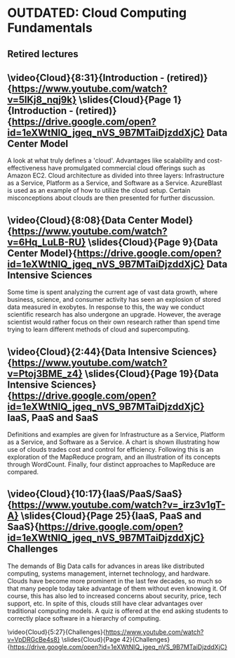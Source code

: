 OUTDATED: Cloud Computing Fundamentals
======================================

Retired lectures
----------------

\video{Cloud}{8:31}{Introduction - (retired)}{https://www.youtube.com/watch?v=5lKj8_nqj9k}
\slides{Cloud}{Page 1}{Introduction - (retired)}{https://drive.google.com/open?id=1eXWtNlQ_jgeq_nVS_9B7MTaiDjzddXjC}
Data Center Model
-----------------

A look at what truly defines a 'cloud'. Advantages like scalability and
cost-effectiveness have promulgated commercial cloud offerings such as
Amazon EC2. Cloud architecture as divided into three layers:
Infrastructure as a Service, Platform as a Service, and Software as a
Service. AzureBlast is used as an example of how to utilize the cloud
setup. Certain misconceptions about clouds are then presented for
further discussion.

\video{Cloud}{8:08}{Data Center Model}{https://www.youtube.com/watch?v=6Hq_LuLB-RU}
\slides{Cloud}{Page 9}{Data Center Model}{https://drive.google.com/open?id=1eXWtNlQ_jgeq_nVS_9B7MTaiDjzddXjC}
Data Intensive Sciences
-----------------------

Some time is spent analyzing the current age of vast data growth, where
business, science, and consumer activity has seen an explosion of stored
data measured in exobytes. In response to this, the way we conduct
scientific research has also undergone an upgrade. However, the average
scientist would rather focus on their own research rather than spend
time trying to learn different methods of cloud and supercomputing.

\video{Cloud}{2:44}{Data Intensive Sciences}{https://www.youtube.com/watch?v=Ptoj3BME_z4}
\slides{Cloud}{Page 19}{Data Intensive Sciences}{https://drive.google.com/open?id=1eXWtNlQ_jgeq_nVS_9B7MTaiDjzddXjC}
IaaS, PaaS and SaaS
-------------------

Definitions and examples are given for Infrastructure as a Service,
Platform as a Service, and Software as a Service. A chart is shown
illustrating how use of clouds trades cost and control for efficiency.
Following this is an exploration of the MapReduce program, and an
illustration of its concepts through WordCount. Finally, four distinct
approaches to MapReduce are compared.

\video{Cloud}{10:17}{IaaS/PaaS/SaaS}{https://www.youtube.com/watch?v=_irz3v1gT-A}
\slides{Cloud}{Page 25}{IaaS, PaaS and SaaS}{https://drive.google.com/open?id=1eXWtNlQ_jgeq_nVS_9B7MTaiDjzddXjC}
Challenges
----------

The demands of Big Data calls for advances in areas like distributed
computing, systems management, internet technology, and hardware. Clouds
have become more prominent in the last few decades, so much so that many
people today take advantage of them without even knowing it. Of course,
this has also led to increased concerns about security, price, tech
support, etc. In spite of this, clouds still have clear advantages over
traditional computing models. A quiz is offered at the end asking
students to correctly place software in a hierarchy of computing.

\video{Cloud}{5:27}{Challenges}{https://www.youtube.com/watch?v=VpDRGcBe4s8}
\slides{Cloud}{Page 42}{Challenges}{https://drive.google.com/open?id=1eXWtNlQ_jgeq_nVS_9B7MTaiDjzddXjC}
